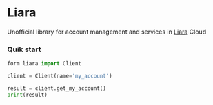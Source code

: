 # Liara
Unofficial library for account management and services in [Liara](https://liara.ir) Cloud

### Quik start
```python
form liara import Client

client = Client(name='my_account')

result = client.get_my_account()
print(result)
```
